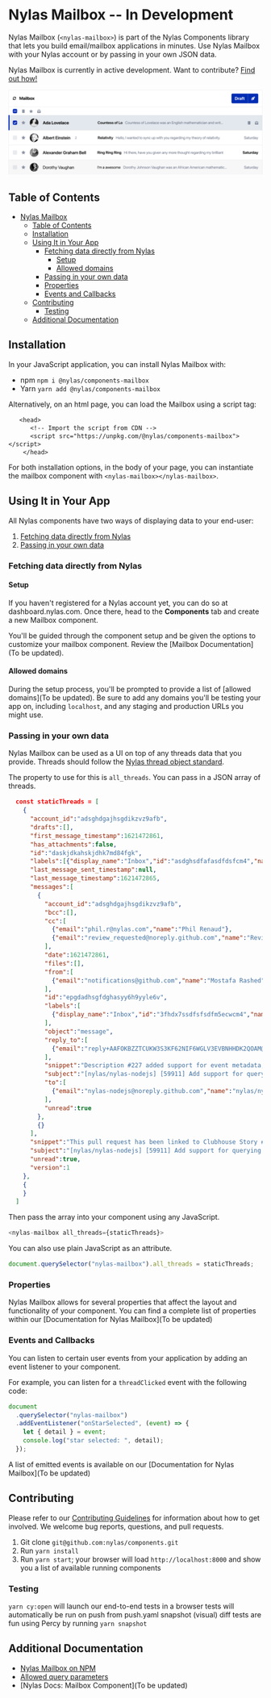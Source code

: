 # Nylas Mailbox -- In Development

Nylas Mailbox (`<nylas-mailbox>`) is part of the Nylas Components library that lets you build email/mailbox applications in minutes. Use Nylas Mailbox with your Nylas account or by passing in your own JSON data.

Nylas Mailbox is currently in active development. Want to contribute? [Find out how!](../../CONTRIBUTING.md)

![Nylas Mailbox](sample.png)

## Table of Contents

- [Nylas Mailbox](#nylas-mailbox)
  - [Table of Contents](#table-of-contents)
  - [Installation](#installation)
  - [Using It in Your App](#using-it-in-your-app)
    - [Fetching data directly from Nylas](#fetching-data-directly-from-nylas)
      - [Setup](#setup)
      - [Allowed domains](#allowed-domains)
    - [Passing in your own data](#passing-in-your-own-data)
    - [Properties](#properties)
    - [Events and Callbacks](#events-and-callbacks)
  - [Contributing](#contributing)
    - [Testing](#testing)
  - [Additional Documentation](#additional-documentation)

## Installation

In your JavaScript application, you can install Nylas Mailbox with:

- npm `npm i @nylas/components-mailbox`
- Yarn `yarn add @nylas/components-mailbox`

Alternatively, on an html page, you can load the Mailbox using a script tag:

```
   <head>
      <!-- Import the script from CDN -->
      <script src="https://unpkg.com/@nylas/components-mailbox"></script>
    </head>
```

For both installation options, in the body of your page, you can instantiate the mailbox component with `<nylas-mailbox></nylas-mailbox>`.

## Using It in Your App

All Nylas components have two ways of displaying data to your end-user:

1. [Fetching data directly from Nylas](#fetching-data-directly-from-nylas)
2. [Passing in your own data](#passing-in-your-own-data)

### Fetching data directly from Nylas

#### Setup

If you haven't registered for a Nylas account yet, you can do so at dashboard.nylas.com. Once there, head to the **Components** tab and create a new Mailbox component.

You'll be guided through the component setup and be given the options to customize your mailbox component. Review the [Mailbox Documentation](To be updated).

#### Allowed domains

During the setup process, you'll be prompted to provide a list of [allowed domains](To be updated). Be sure to add any domains you'll be testing your app on, including `localhost`, and any staging and production URLs you might use.

### Passing in your own data

Nylas Mailbox can be used as a UI on top of any threads data that you provide. Threads should follow the [Nylas thread object standard](https://developer.nylas.com/docs/api/#tag--Threads).

The property to use for this is `all_threads`. You can pass in a JSON array of threads.

```json
  const staticThreads = [
    {
      "account_id":"adsghdgajhsgdikzvz9afb",
      "drafts":[],
      "first_message_timestamp":1621472861,
      "has_attachments":false,
      "id":"daskjdkahskjdhk7md84fgk",
      "labels":[{"display_name":"Inbox","id":"asdghsdfafasdfdsfcm4","name":"inbox"}],"last_message_received_timestamp":1621472865,
      "last_message_sent_timestamp":null,
      "last_message_timestamp":1621472865,
      "messages":[
        {
          "account_id":"adsghdgajhsgdikzvz9afb",
          "bcc":[],
          "cc":[
            {"email":"phil.r@nylas.com","name":"Phil Renaud"},
            {"email":"review_requested@noreply.github.com","name":"Review requested"}
          ],
          "date":1621472861,
          "files":[],
          "from":[
            {"email":"notifications@github.com","name":"Mostafa Rashed"}
          ],
          "id":"epgdadhsgfdghasyy6h9yyle6v",
          "labels":[
            {"display_name":"Inbox","id":"3fhdx7ssdfsfsdfm5ecwcm4","name":"inbox"}
          ],
          "object":"message",
          "reply_to":[
            {"email":"reply+AAFOKBZZTCUKW3S3KF62NIF6WGLV3EVBNHHDK2QOAM@reply.github.com","name":"nylas/nylas-nodejs"}
          ],
          "snippet":"Description #227 added support for event metadata, this PR enhances this feature and allows for a user to query metadata using either the metadata_key, or metadata_value, or metadata_pair par","starred":false,
          "subject":"[nylas/nylas-nodejs] [59911] Add support for querying event metadata (#228)","thread_id":"ddfgdfdgdjsgdjhas7md84fgk",
          "to":[
            {"email":"nylas-nodejs@noreply.github.com","name":"nylas/nylas-nodejs"}
          ],
          "unread":true
        },
        {}
      ],
      "snippet":"This pull request has been linked to Clubhouse Story #59911: Node SDK - Add support for querying event metadata. — You are receiving this because your review was requested. Reply to this emai","starred":false,
      "subject":"[nylas/nylas-nodejs] [59911] Add support for querying event metadata (#228)",
      "unread":true,
      "version":1
    },
    {
    }
  ]
```

Then pass the array into your component using any JavaScript.

```js
<nylas-mailbox all_threads={staticThreads}>
```

You can also use plain JavaScript as an attribute.

```js
document.querySelector("nylas-mailbox").all_threads = staticThreads;
```

### Properties

Nylas Mailbox allows for several properties that affect the layout and functionality of your component. You can find a complete list of properties within our [Documentation for Nylas Mailbox](To be updated)

### Events and Callbacks

You can listen to certain user events from your application by adding an event listener to your component.

For example, you can listen for a `threadClicked` event with the following code:

```js
document
  .querySelector("nylas-mailbox")
  .addEventListener("onStarSelected", (event) => {
    let { detail } = event;
    console.log("star selected: ", detail);
  });
```

A list of emitted events is available on our [Documentation for Nylas Mailbox](To be updated)

## Contributing

Please refer to our [Contributing Guidelines](CONTRIBUTING.md) for information about how to get involved. We welcome bug reports, questions, and pull requests.

1. Git clone `git@github.com:nylas/components.git`
2. Run `yarn install`
3. Run `yarn start`; your browser will load `http://localhost:8000` and show you a list of available running components

### Testing

`yarn cy:open` will launch our end-to-end tests in a browser
tests will automatically be run on push from push.yaml
snapshot (visual) diff tests are fun using Percy by running `yarn snapshot`

## Additional Documentation

- [Nylas Mailbox on NPM](https://www.npmjs.com/package/@nylas/components-mailbox)
- [Allowed query parameters](https://developer.nylas.com/docs/api/#get/threads)
- [Nylas Docs: Mailbox Component](To be updated)

